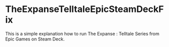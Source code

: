 # TheExpanseTelltaleEpicSteamDeckFix
This is a simple explanation how to run The Expanse : Telltale Series from Epic Games on Steam Deck.
